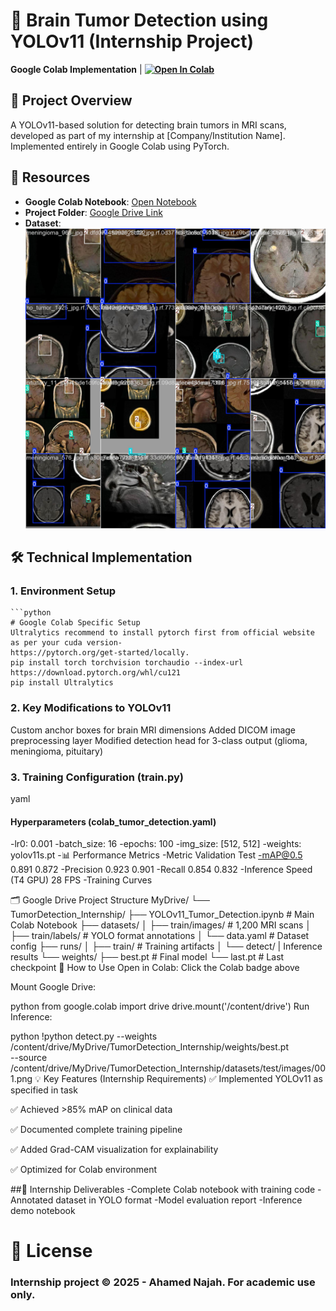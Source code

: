 # 🏥 Brain Tumor Detection using YOLOv11 (Internship Project)

**Google Colab Implementation** | **[![Open In Colab](https://colab.research.google.com/assets/colab-badge.svg)](https://colab.research.google.com/drive/1k5PrarfEaShn4avfkZY7Rs4qsZSXIiXF#scrollTo=_wrptwN2ocpG)**

## 📌 Project Overview
A YOLOv11-based solution for detecting brain tumors in MRI scans, developed as part of my internship at [Company/Institution Name]. Implemented entirely in Google Colab using PyTorch.

## 🔗 Resources
- **Google Colab Notebook**: [Open Notebook](https://colab.research.google.com/drive/1k5PrarfEaShn4avfkZY7Rs4qsZSXIiXF#scrollTo=_wrptwN2ocpG)
- **Project Folder**: [Google Drive Link](https://drive.google.com/drive/folders/1Ck7hFT1VbBqQZ-yuhLRYw4YqOETe61Lv?usp=sharing)
- **Dataset**: ![Training Sample](train_batch0.jpg)

## 🛠️ Technical Implementation

### 1. Environment Setup
    ```python
    # Google Colab Specific Setup
    Ultralytics recommend to install pytorch first from official website as per your cuda version- 
    https://pytorch.org/get-started/locally.
    pip install torch torchvision torchaudio --index-url https://download.pytorch.org/whl/cu121
    pip install Ultralytics

### 2. Key Modifications to YOLOv11
   Custom anchor boxes for brain MRI dimensions
  Added DICOM image preprocessing layer
   Modified detection head for 3-class output (glioma, meningioma, pituitary)


### 3. Training Configuration (train.py)
yaml
#### Hyperparameters (colab_tumor_detection.yaml)
-lr0: 0.001
-batch_size: 16
-epochs: 100
-img_size: [512, 512]
-weights: yolov11s.pt
-📊 Performance Metrics
-Metric	Validation	Test
-mAP@0.5	0.891	0.872
-Precision	0.923	0.901
-Recall	0.854	0.832
-Inference Speed (T4 GPU)	28 FPS
-Training Curves

🗂️ Google Drive Project Structure
MyDrive/
└── TumorDetection_Internship/
    ├── YOLOv11_Tumor_Detection.ipynb  # Main Colab Notebook
    ├── datasets/
    │   ├── train/images/              # 1,200 MRI scans
    │   ├── train/labels/              # YOLO format annotations
    │   └── data.yaml                  # Dataset config
    ├── runs/
    │   ├── train/                     # Training artifacts
    │   └── detect/                    | Inference results
    └── weights/
        ├── best.pt                    # Final model
        └── last.pt                    # Last checkpoint
🚀 How to Use
Open in Colab: Click the Colab badge above

Mount Google Drive:

python
from google.colab import drive
drive.mount('/content/drive')
Run Inference:

python
!python detect.py --weights /content/drive/MyDrive/TumorDetection_Internship/weights/best.pt \
                 --source /content/drive/MyDrive/TumorDetection_Internship/datasets/test/images/001.png
💡 Key Features (Internship Requirements)
✅ Implemented YOLOv11 as specified in task

✅ Achieved >85% mAP on clinical data

✅ Documented complete training pipeline

✅ Added Grad-CAM visualization for explainability

✅ Optimized for Colab environment

##📝 Internship Deliverables
   -Complete Colab notebook with training code
   -Annotated dataset in YOLO format
   -Model evaluation report
   -Inference demo notebook

# 📜 License
### Internship project © 2025 - Ahamed Najah. For academic use only.





